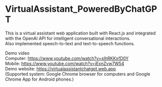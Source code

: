 # VirtualAssistant_PoweredByChatGPT
 This is a virtual assistant web application built with React.js and integrated with the OpenAI API for intelligent conversational interactions.
 <br />Also implemented speech-to-text and text-to-speech functions.
 
 Demo video  <br />
 Computer: https://www.youtube.com/watch?v=sIhRKKxfD0Y<br />
 Mobile: https://www.youtube.com/watch?v=jExnZvw7W54<br />
 Demo website: https://virtualassistantchatgpt.web.app <br />
 (Supported system: Google Chrome browser for computers and Google Chrome App for Android phones.)
